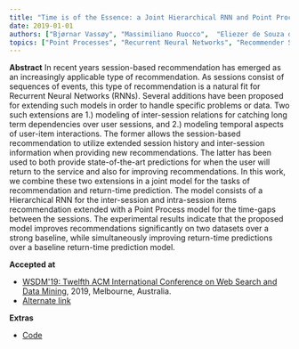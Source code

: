 ```yaml
---
title: "Time is of the Essence: a Joint Hierarchical RNN and Point Process Model for Time and Item Predictions"
date: 2019-01-01
authors: ["Bjørnar Vassøy", "Massimiliano Ruocco",  "Eliezer de Souza da Silva", "Erlend Aune"]
topics: ["Point Processes", "Recurrent Neural Networks", "Recommender Systems"]
---
```


**Abstract**
In recent years session-based recommendation has emerged as an increasingly applicable type of recommendation. As sessions consist of sequences of events, this type of recommendation is a natural fit for Recurrent Neural Networks (RNNs). Several additions have been proposed for extending such models in order to handle specific problems or data. Two such extensions are 1.) modeling of inter-session relations for catching long term dependencies over user sessions, and 2.) modeling temporal aspects of user-item interactions. The former allows the session-based recommendation to utilize extended session history and inter-session information when providing new recommendations. The latter has been used to both provide state-of-the-art predictions for when the user will return to the service and also for improving recommendations. In this work, we combine these two extensions in a joint model for the tasks of recommendation and return-time prediction. The model consists of a Hierarchical RNN for the inter-session and intra-session items recommendation extended with a Point Process model for the time-gaps between the sessions. The experimental results indicate that the proposed model improves recommendations significantly on two datasets over a strong baseline, while simultaneously improving return-time predictions over a baseline return-time prediction model.

**Accepted at** 
- [WSDM'19: Twelfth ACM International Conference on Web Search and Data Mining](https://dl.acm.org/doi/abs/10.1145/3289600.3290987), 2019, Melbourne, Australia.
- [Alternate link](https://arxiv.org/pdf/1812.01276)

**Extras**
- [Code](https://github.com/BjornarVass/Recsys)